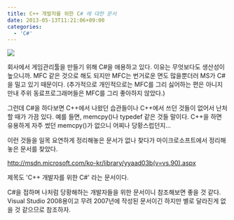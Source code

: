 ```yaml
---
title: C++ 개발자를 위한 C# 에 대한 문서
date: 2013-05-13T11:21:06+09:00
categories:
  - 'C#'
---
```


![](/assets/images/visualcsharp_2-1.png)

회사에서 게임관리툴을 만들기 위해 C#을 애용하고 있다. 이유는 무엇보다도 생산성이 높으니까. MFC 같은 것으로 해도 되지만 MFC는 번거로운 면도 많을뿐더러 MS가 C#을 밀고 있기 때문이다. (추가적으로 개인적으로는 MFC를 그리 싫어하는 편은 아니지만내 주위 동료프로그래머들은 MFC를 그리 좋아하지 않았다.)

그런데 C#을 하다보면 C++에서 나왔던 습관들이나 C++에서 쓰던 것들이 없어서 난처할 때가 가끔 있다. 예를 들면, memcpy()나 typedef 같은 것들 말이다. C++을 하면 유용하게 자주 썼던 memcpy()가 없으니 어찌나 당황스럽던지...

이런 것들을 일목 요연하게 정리해놓은 문서가 없나 찾다가 마이크로소프트에서 정리해놓은 문서를 찾았다.

<http://msdn.microsoft.com/ko-kr/library/yyaad03b(v=vs.90).aspx>

제목도 'C++ 개발자를 위한 C#' 라는 문서이다.

C#을 접하며 나처럼 당황해하는 개발자들을 위한 문서이니 참조해보면 좋을 것 같다. Visual Studio 2008용이고 무려 2007년에 작성된 문서이긴 하지만 별로 달라진게 없을 것 같으므로 참조하자.
